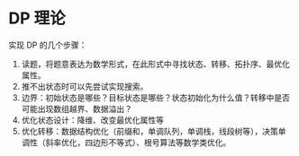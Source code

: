 # DP 理论

实现 DP 的几个步骤：

1. 读题，将题意表达为数学形式，在此形式中寻找状态、转移、拓扑序、最优化属性。
2. 推不出状态时可以先尝试实现搜索。
3. 边界：初始状态是哪些？目标状态是哪些？状态初始化为什么值？转移中是否可能出现数组越界、数据溢出？
4. 优化状态设计：降维、改变最优化属性等
5. 优化转移：数据结构优化（前缀和，单调队列，单调栈，线段树等），决策单调性（斜率优化，四边形不等式）、根号算法等数学类优化。
